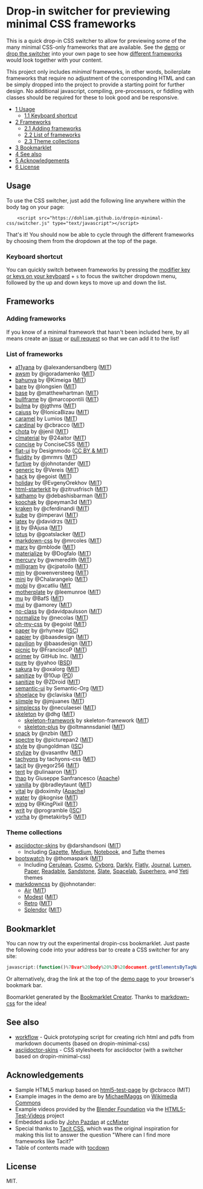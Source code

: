 # Drop-in switcher for previewing minimal CSS frameworks

This is a quick drop-in CSS switcher to allow for previewing some of the many minimal CSS-only frameworks that are available. See the [demo](https://dohliam.github.io/dropin-minimal-css) or [drop the switcher](#usage) into your own page to see how [different frameworks](#list-of-frameworks) would look together with your content.

This project only includes _minimal_ frameworks, in other words, boilerplate frameworks that require no adjustment of the corresponding HTML and can be simply dropped into the project to provide a starting point for further design. No additional javascript, compiling, pre-processors, or fiddling with classes should be required for these to look good and be responsive.

* [1 Usage](#usage)
  * [1.1 Keyboard shortcut](#keyboard-shortcut)
* [2 Frameworks](#frameworks)
  * [2.1 Adding frameworks](#adding-frameworks)
  * [2.2 List of frameworks](#list-of-frameworks)
  * [2.3 Theme collections](#theme-collections)
* [3 Bookmarklet](#bookmarklet)
* [4 See also](#see-also)
* [5 Acknowledgements](#acknowledgements)
* [6 License](#license)

## Usage

To use the CSS switcher, just add the following line anywhere within the body tag on your page:

        <script src="https://dohliam.github.io/dropin-minimal-css/switcher.js" type="text/javascript"></script>

That's it! You should now be able to cycle through the different frameworks by choosing them from the dropdown at the top of the page.

### Keyboard shortcut

You can quickly switch between frameworks by pressing the [modifier key or keys on your keyboard](https://github.com/dohliam/xsampa#access-keys) + `s` to focus the switcher dropdown menu, followed by the up and down keys to move up and down the list.

## Frameworks

### Adding frameworks

If you know of a minimal framework that hasn't been included here, by all means create an [issue](https://github.com/dohliam/dropin-minimal-css/issues) or [pull request](https://github.com/dohliam/dropin-minimal-css/pulls) so that we can add it to the list!

### List of frameworks

* [a11yana](https://github.com/alexandersandberg/a11yana) by @alexandersandberg ([MIT](https://github.com/alexandersandberg/a11yana/blob/master/LICENSE.md))
* [awsm](https://github.com/igoradamenko/awsm.css) by @igoradamenko ([MIT](https://github.com/igoradamenko/awsm.css/blob/master/LICENSE.md))
* [bahunya](https://github.com/Kimeiga/bahunya) by @Kimeiga ([MIT](https://github.com/Kimeiga/bahunya/blob/master/LICENSE))
* [bare](https://github.com/longsien/BareCSS) by @longsien ([MIT](https://github.com/longsien/BareCSS/blob/master/LICENSE))
* [base](https://github.com/matthewhartman/base) by @matthewhartman ([MIT](https://github.com/matthewhartman/base#license))
* [bullframe](https://github.com/marcopontili/bullframe.css) by @marcopontili ([MIT](http://opensource.org/licenses/MIT))
* [bulma](https://github.com/jgthms/bulma) by @jgthms ([MIT](https://github.com/jgthms/bulma/blob/master/LICENSE))
* [caiuss](https://github.com/IonicaBizau/CaiuSS) by @IonicaBizau ([MIT](http://showalicense.com/?fullname=Ionic%C4%83%20Biz%C4%83u%20%3Cbizauionica%40gmail.com%3E%20(http%3A%2F%2Fionicabizau.net)&year=2015#license-mit))
* [caramel](https://github.com/lumios/caramel) by Lumios ([MIT](https://github.com/lumios/caramel/blob/master/LICENSE))
* [cardinal](https://github.com/cardinalcss/cardinalcss) by @cbracco ([MIT](https://github.com/cardinalcss/cardinalcss/blob/master/LICENSE.md))
* [chota](https://github.com/jenil/chota) by @jenil ([MIT](https://github.com/jenil/chota/blob/master/LICENSE))
* [clmaterial](https://github.com/24aitor/CLMaterial) by @24aitor ([MIT](https://github.com/24aitor/CLMaterial/blob/master/LICENSE))
* [concise](https://github.com/ConciseCSS/concise.css) by ConciseCSS ([MIT](https://github.com/ConciseCSS/concise.css/blob/master/LICENSE))
* [flat-ui](https://github.com/designmodo/Flat-UI) by Designmodo ([CC BY & MIT](https://github.com/designmodo/Flat-UI#copyright-and-license))
* [fluidity](https://github.com/mrmrs/fluidity) by @mrmrs ([MIT](https://github.com/mrmrs/fluidity/blob/master/README.md))
* [furtive](https://github.com/johnotander/furtive) by @johnotander ([MIT](https://github.com/johnotander/furtive/blob/master/LICENSE))
* [generic](https://github.com/Vereis/generic.css) by @Vereis ([MIT](https://github.com/Vereis/generic.css))
* [hack](https://github.com/egoist/hack) by @egoist ([MIT](https://github.com/egoist/hack/blob/master/LICENSE))
* [holiday](https://github.com/EvgenyOrekhov/holiday.css) by @EvgenyOrekhov ([MIT](https://github.com/EvgenyOrekhov/holiday.css/blob/master/LICENSE))
* [html-starterkit](https://github.com/zitrusfrisch/HTML-StarterKit) by @zitrusfrisch ([MIT](https://github.com/zitrusfrisch/HTML-StarterKit#its-free))
* [kathamo](https://github.com/kathamo/Kathamo) by @debashisbarman ([MIT](https://github.com/kathamo/Kathamo/blob/master/LICENSE))
* [koochak](https://github.com/peyman3d/koochak) by @peyman3d ([MIT](https://github.com/peyman3d/koochak/blob/master/LICENSE))
* [kraken](https://github.com/cferdinandi/kraken) by @cferdinandi ([MIT](https://github.com/cferdinandi/kraken/blob/master/LICENSE.md))
* [kube](https://github.com/imperavi/kube) by @imperavi ([MIT](https://github.com/imperavi/kube/blob/master/LICENSE))
* [latex](https://github.com/davidrzs/latexcss) by @davidrzs ([MIT](https://github.com/davidrzs/latexcss/blob/master/LICENSE))
* [lit](https://github.com/Ajusa/lit) by @Ajusa ([MIT](https://github.com/Ajusa/lit/blob/master/LICENSE))
* [lotus](https://github.com/goatslacker/lotus.css) by @goatslacker ([MIT](https://github.com/goatslacker/lotus.css#license))
* [markdown-css](https://github.com/mrcoles/markdown-css) by @mrcoles ([MIT](https://github.com/mrcoles/markdown-css/blob/master/license.txt))
* [marx](https://github.com/mblode/marx) by @mblode ([MIT](https://github.com/mblode/marx/blob/master/LICENSE.md))
* [materialize](https://github.com/Dogfalo/materialize) by @Dogfalo ([MIT](https://github.com/Dogfalo/materialize/blob/v1-dev/LICENSE))
* [mercury](https://github.com/wmeredith/MercuryCSS) by @wmeredith ([MIT](https://github.com/wmeredith/MercuryCSS/blob/master/LICENSE))
* [milligram](https://github.com/milligram/milligram) by @cjpatoilo ([MIT](http://cjpatoilo.mit-license.org/))
* [min](https://github.com/owenversteeg/min) by @owenversteeg ([MIT](https://github.com/owenversteeg/min#license))
* [mini](https://github.com/Chalarangelo/mini.css) by @Chalarangelo ([MIT](https://github.com/Chalarangelo/mini.css/blob/master/LICENSE))
* [mobi](https://github.com/mobi-css/mobi.css) by @xcatliu ([MIT](https://github.com/mobi-css/mobi.css/blob/master/LICENSE)
* [motherplate](https://github.com/leemunroe/motherplate) by @leemunroe ([MIT](https://github.com/leemunroe/motherplate/blob/master/LICENSE))
* [mu](https://github.com/BafS/mu) by @BafS ([MIT](https://github.com/BafS/mu/blob/gh-pages/LICENSE))
* [mui](https://github.com/muicss/mui) by @amorey ([MIT](https://github.com/muicss/mui/blob/master/LICENSE.txt))
* [no-class](https://github.com/davidpaulsson/no-class) by @davidpaulsson ([MIT](https://github.com/davidpaulsson/no-class/blob/master/LICENSE.txt))
* [normalize](https://github.com/necolas/normalize.css) by @necolas ([MIT](https://github.com/necolas/normalize.css/blob/master/LICENSE.md))
* [oh-my-css](https://github.com/egoist/oh-my-css) by @egoist ([MIT](https://github.com/egoist/oh-my-css/blob/gh-pages/LICENSE))
* [paper](https://github.com/papercss/papercss) by @rhyneav ([ISC](https://github.com/papercss/papercss/blob/master/license))
* [papier](https://github.com/alexanderGugel/papier) by @baasdesign ([MIT](https://github.com/alexanderGugel/papier/blob/master/LICENSE.md))
* [pavilion](https://github.com/getpavilion/pavilion) by @baasdesign ([MIT](https://github.com/getpavilion/pavilion/blob/master/license))
* [picnic](https://github.com/picnicss/picnic) by @FranciscoP ([MIT](https://github.com/picnicss/picnic/blob/master/LICENSE))
* [primer](https://github.com/primer/css) by GitHub Inc. ([MIT](https://github.com/primer/css/blob/master/LICENSE))
* [pure](https://github.com/yahoo/pure/) by @yahoo ([BSD](https://github.com/yahoo/pure/blob/master/LICENSE.md))
* [sakura](https://github.com/oxalorg/sakura) by @oxalorg ([MIT](https://github.com/oxalorg/sakura/blob/master/LICENSE.txt))
* [sanitize](https://github.com/10up/sanitize.css) by @10up ([PD](https://github.com/10up/sanitize.css/blob/master/LICENSE.md))
* [sanitize](https://github.com/ZDroid/sanitize.css) by @ZDroid ([MIT](https://github.com/ZDroid/sanitize.css/blob/master/LICENSE.md))
* [semantic-ui](https://github.com/semantic-org/semantic-ui) by Semantic-Org ([MIT](https://github.com/Semantic-Org/Semantic-UI/blob/master/LICENSE.md))
* [shoelace](https://github.com/claviska/shoelace-css) by @claviska ([MIT](https://github.com/claviska/shoelace-css/blob/master/LICENSE.md))
* [siimple](https://github.com/siimple/siimple) by @jmjuanes ([MIT](https://github.com/siimple/siimple/blob/master/LICENSE.md))
* [simplecss](https://github.com/neculaesei/simplecss) by @neculaesei ([MIT](http://opensource.org/licenses/mit-license.php))
* [skeleton](https://github.com/dhg/Skeleton) by @dhg ([MIT](https://github.com/dhg/Skeleton/blob/master/LICENSE.md))
  * [skeleton-framework](https://github.com/skeleton-framework/skeleton-framework) by skeleton-framework ([MIT](https://github.com/skeleton-framework/skeleton-framework/blob/master/LICENSE))
  * [skeleton-plus](https://github.com/oltmannsdaniel/skeleton-plus) by @oltmannsdaniel ([MIT](https://github.com/oltmannsdaniel/skeleton-plus/blob/master/LICENSE))
* [snack](https://github.com/snack-ui/snack) by @nzbin ([MIT](https://github.com/snack-ui/snack/blob/master/LICENSE))
* [spectre](https://github.com/picturepan2/spectre) by @picturepan2 ([MIT](https://github.com/picturepan2/spectre/blob/master/LICENSE))
* [style](https://github.com/ungoldman/style.css) by @ungoldman ([ISC](https://github.com/ungoldman/style.css/blob/master/license.md))
* [stylize](https://github.com/vasanthv/stylize.css) by @vasanthv ([MIT](https://github.com/vasanthv/stylize.css/blob/master/LICENSE))
* [tachyons](https://github.com/tachyons-css/tachyons/) by tachyons-css ([MIT](https://github.com/tachyons-css/tachyons/blob/master/license))
* [tacit](https://github.com/yegor256/tacit) by @yegor256 ([MIT](https://github.com/yegor256/tacit/blob/master/LICENSE))
* [tent](https://github.com/sitetent/tentcss) by @ulinaaron ([MIT](https://github.com/sitetent/tentcss/blob/master/LICENSE))
* [thao](https://github.com/ThaoFramework/Thao/) by Giuseppe Sanfrancesco ([Apache](http://www.apache.org/licenses/LICENSE-2.0))
* [vanilla](https://github.com/bradleytaunt/vanilla-css) by @bradleytaunt ([MIT](https://github.com/bradleytaunt/vanilla-css/blob/master/LICENSE))
* [vital](https://github.com/doximity/vital) by @doximity ([Apache](https://github.com/doximity/vital/blob/master/LICENSE.md))
* [water](https://github.com/kognise/water.css) by @kognise ([MIT](https://github.com/kognise/water.css/blob/master/LICENSE.md))
* [wing](https://github.com/KingPixil/wing/) by @KingPixil ([MIT](https://github.com/KingPixil/wing/blob/master/LICENSE))
* [writ](https://github.com/programble/writ) by @programble ([ISC](https://github.com/programble/writ/blob/master/LICENSE))
* [yorha](https://github.com/metakirby5/yorha) by @metakirby5 ([MIT](https://github.com/metakirby5/yorha/blob/master/LICENSE))

### Theme collections

* [asciidoctor-skins](https://github.com/darshandsoni/asciidoctor-skins) by @darshandsoni ([MIT](https://github.com/darshandsoni/asciidoctor-skins/blob/gh-pages/LICENSE))
  * Including [Gazette](https://darshandsoni.com/asciidoctor-skins/?gazette), [Medium](https://darshandsoni.com/asciidoctor-skins/?medium), [Notebook](https://darshandsoni.com/asciidoctor-skins/?notebook), and [Tufte](https://darshandsoni.com/asciidoctor-skins/?tufte) themes
* [bootswatch](https://github.com/thomaspark/bootswatch/) by @thomaspark ([MIT](https://github.com/thomaspark/bootswatch/blob/gh-pages/LICENSE))
  * Including [Cerulean](https://bootswatch.com/cerulean/), [Cosmo](https://bootswatch.com/cosmo/), [Cyborg](https://bootswatch.com/cyborg/), [Darkly](https://bootswatch.com/darkly/), [Flatly](https://bootswatch.com/flatly/), [Journal](https://bootswatch.com/journal/), [Lumen](https://bootswatch.com/lumen/), [Paper](https://bootswatch.com/paper/), [Readable](https://bootswatch.com/readable/), [Sandstone](https://bootswatch.com/sandstone/), [Slate](https://bootswatch.com/slate/), [Spacelab](https://bootswatch.com/spacelab/), [Superhero](https://bootswatch.com/superhero/), and [Yeti](https://bootswatch.com/yeti/) themes
* [markdowncss](https://github.com/markdowncss) by @johnotander:
  * [Air](https://github.com/markdowncss/air) ([MIT](https://github.com/markdowncss/air/blob/master/LICENSE))
  * [Modest](https://github.com/markdowncss/modest) ([MIT](https://github.com/markdowncss/modest/blob/master/LICENSE))
  * [Retro](https://github.com/markdowncss/retro) ([MIT](https://github.com/markdowncss/retro/blob/master/LICENSE))
  * [Splendor](https://github.com/markdowncss/splendor) ([MIT](https://github.com/markdowncss/splendor/blob/master/LICENSE))

## Bookmarklet

You can now try out the experimental dropin-css bookmarklet. Just paste the following code into your address bar to create a CSS switcher for any site:

```javascript
javascript:(function()%7Bvar%20body%20%3D%20document.getElementsByTagName('body')%5B0%5D%3Bscript%20%3D%20document.createElement('script')%3Bscript.type%3D%20'text%2Fjavascript'%3Bscript.src%3D%20'https%3A%2F%2Fdohliam.github.io%2Fdropin-minimal-css%2Fswitcher.js'%3Bbody.appendChild(script)%7D)()
```

Or alternatively, drag the link at the top of the [demo page](https://dohliam.github.io/dropin-minimal-css) to your browser's bookmark bar.

Boomarklet generated by the [Bookmarklet Creator](http://mrcoles.com/bookmarklet/). Thanks to [markdown-css](https://github.com/mrcoles/markdown-css) for the idea!

## See also

* [workflow](https://github.com/dohliam/workflow) - Quick prototyping script for creating rich html and pdfs from markdown documents (based on dropin-minimal-css)
* [asciidoctor-skins](https://github.com/darshandsoni/asciidoctor-skins) - CSS stylesheets for asciidoctor (with a switcher based on dropin-minimal-css)

## Acknowledgements

* Sample HTML5 markup based on [html5-test-page](https://github.com/cbracco/html5-test-page) by @cbracco (MIT)
* Example images in the demo are by [MichaelMaggs](https://commons.wikimedia.org/wiki/User:MichaelMaggs) on [Wikimedia Commons](https://commons.wikimedia.org)
* Example videos provided by the [Blender Foundation](https://peach.blender.org/) via the [HTML5-Test-Videos](https://github.com/benhosmer/HTML5-Test-Videos) project
* Embedded audio by [John Pazdan](http://ccmixter.org/files/flatwound/14476) at [ccMixter](http://ccmixter.org/files/flatwound/14476)
* Special thanks to [Tacit CSS](https://github.com/yegor256/tacit), which was the original inspiration for making this list to answer the question "Where can I find more frameworks like Tacit?"
* Table of contents made with [tocdown](https://github.com/dohliam/tocdown)

## License

MIT.
